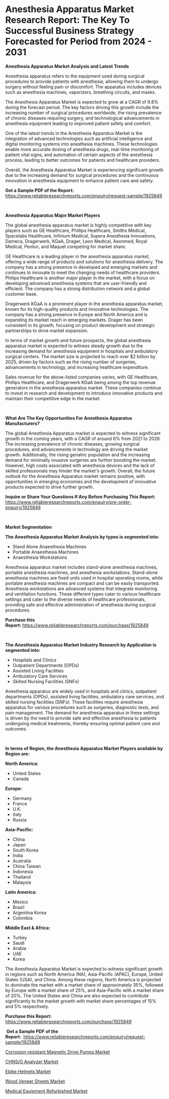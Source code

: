 <p><h1>Anesthesia Apparatus Market Research Report: The Key To Successful Business Strategy Forecasted for Period from 2024 - 2031</h1></p><p><strong>Anesthesia Apparatus Market Analysis and Latest Trends</strong></p>
<p><p>Anesthesia apparatus refers to the equipment used during surgical procedures to provide patients with anesthesia, allowing them to undergo surgery without feeling pain or discomfort. The apparatus includes devices such as anesthesia machines, vaporizers, breathing circuits, and masks.</p><p>The Anesthesia Apparatus Market is expected to grow at a CAGR of 9.8% during the forecast period. The key factors driving this growth include the increasing number of surgical procedures worldwide, the rising prevalence of chronic diseases requiring surgery, and technological advancements in anesthesia equipment leading to improved patient safety and comfort.</p><p>One of the latest trends in the Anesthesia Apparatus Market is the integration of advanced technologies such as artificial intelligence and digital monitoring systems into anesthesia machines. These technologies enable more accurate dosing of anesthesia drugs, real-time monitoring of patient vital signs, and automation of certain aspects of the anesthesia process, leading to better outcomes for patients and healthcare providers.</p><p>Overall, the Anesthesia Apparatus Market is experiencing significant growth due to the increasing demand for surgical procedures and the continuous innovation in anesthesia equipment to enhance patient care and safety.</p></p>
<p><strong>Get a Sample PDF of the Report:&nbsp;</strong> <a href="https://www.reliableresearchreports.com/enquiry/request-sample/1925849">https://www.reliableresearchreports.com/enquiry/request-sample/1925849</a></p>
<p>&nbsp;</p>
<p><strong>Anesthesia Apparatus Major Market Players</strong></p>
<p><p>The global anesthesia apparatus market is highly competitive with key players such as GE Healthcare, Phillips Healthcare, Smiths Medical, Spacelabs Healthcare, Infinium Medical, Supera Anesthesia Innovations, Dameca, Dragerwerk, KGaA, Drager, Leon Medical, Aeonmed, Royal Medical, Penlon, and Maquet competing for market share.</p><p>GE Healthcare is a leading player in the anesthesia apparatus market, offering a wide range of products and solutions for anesthesia delivery. The company has a strong presence in developed and emerging markets and continues to innovate to meet the changing needs of healthcare providers. Philips Healthcare is another major player in the market, with a focus on developing advanced anesthesia systems that are user-friendly and efficient. The company has a strong distribution network and a global customer base.</p><p>Dragerwerk KGaA is a prominent player in the anesthesia apparatus market, known for its high-quality products and innovative technologies. The company has a strong presence in Europe and North America and is expanding its market reach in emerging markets. Drager has been consistent in its growth, focusing on product development and strategic partnerships to drive market expansion.</p><p>In terms of market growth and future prospects, the global anesthesia apparatus market is expected to witness steady growth due to the increasing demand for anesthesia equipment in hospitals and ambulatory surgical centers. The market size is projected to reach over $2 billion by 2025, driven by factors such as the rising number of surgeries, advancements in technology, and increasing healthcare expenditure.</p><p>Sales revenue for the above-listed companies varies, with GE Healthcare, Phillips Healthcare, and Dragerwerk KGaA being among the top revenue generators in the anesthesia apparatus market. These companies continue to invest in research and development to introduce innovative products and maintain their competitive edge in the market.</p></p>
<p>&nbsp;</p>
<p><strong>What Are The Key Opportunities For Anesthesia Apparatus Manufacturers?</strong></p>
<p><p>The global Anesthesia Apparatus market is expected to witness significant growth in the coming years, with a CAGR of around 6% from 2021 to 2026. The increasing prevalence of chronic diseases, growing surgical procedures, and advancements in technology are driving the market growth. Additionally, the rising geriatric population and the increasing demand for minimally invasive surgeries are further boosting the market. However, high costs associated with anesthesia devices and the lack of skilled professionals may hinder the market's growth. Overall, the future outlook for the Anesthesia Apparatus market remains positive, with opportunities in emerging economies and the development of innovative products expected to drive further growth.</p></p>
<p><strong>Inquire or Share Your Questions If Any Before Purchasing This Report:</strong> <a href="https://www.reliableresearchreports.com/enquiry/pre-order-enquiry/1925849">https://www.reliableresearchreports.com/enquiry/pre-order-enquiry/1925849</a></p>
<p>&nbsp;</p>
<p><strong>Market Segmentation</strong></p>
<p><strong>The Anesthesia Apparatus Market Analysis by types is segmented into:</strong></p>
<p><ul><li>Stand Alone Anaesthesia Machines</li><li>Portable Anaesthesia Machines</li><li>Anaesthesia Workstations</li></ul></p>
<p><p>Anesthesia apparatus market includes stand-alone anesthesia machines, portable anesthesia machines, and anesthesia workstations. Stand-alone anesthesia machines are fixed units used in hospital operating rooms, while portable anesthesia machines are compact and can be easily transported. Anesthesia workstations are advanced systems that integrate monitoring and ventilation functions. These different types cater to various healthcare settings and cater to the diverse needs of healthcare professionals, providing safe and effective administration of anesthesia during surgical procedures.</p></p>
<p><strong>Purchase this Report:&nbsp;</strong><a href="https://www.reliableresearchreports.com/purchase/1925849">https://www.reliableresearchreports.com/purchase/1925849</a></p>
<p>&nbsp;</p>
<p><strong>The Anesthesia Apparatus Market Industry Research by Application is segmented into:</strong></p>
<p><ul><li>Hospitals and Clinics</li><li>Outpatient Departments (OPDs)</li><li>Assisted Living Facilities</li><li>Ambulatory Care Services</li><li>Skilled Nursing Facilities (SNFs)</li></ul></p>
<p><p>Anesthesia apparatus are widely used in hospitals and clinics, outpatient departments (OPDs), assisted living facilities, ambulatory care services, and skilled nursing facilities (SNFs). These facilities require anesthesia apparatus for various procedures such as surgeries, diagnostic tests, and pain management. The demand for anesthesia apparatus in these settings is driven by the need to provide safe and effective anesthesia to patients undergoing medical treatments, thereby ensuring optimal patient care and outcomes.</p></p>
<p>&nbsp;</p>
<p><strong>In terms of Region, the Anesthesia Apparatus Market Players available by Region are:</strong></p>
<p>
    <p> <strong> North America: </strong>
        <ul>
            <li>United States</li>
            <li>Canada</li>
        </ul>
        </p> 
    <p> <strong> Europe: </strong>
        <ul>
            <li>Germany</li>
            <li>France</li>
            <li>U.K.</li>
            <li>Italy</li>
            <li>Russia</li>
        </ul>
        </p> 
    <p> <strong> Asia-Pacific: </strong>
        <ul>
            <li>China</li>
            <li>Japan</li>
            <li>South Korea</li>
            <li>India</li>
            <li>Australia</li>
            <li>China Taiwan</li>
            <li>Indonesia</li>
            <li>Thailand</li>
            <li>Malaysia</li>
        </ul>
        </p> 
    <p> <strong> Latin America: </strong>
        <ul>
            <li>Mexico</li>
            <li>Brazil</li>
            <li>Argentina Korea</li>
            <li>Colombia</li>
        </ul>
        </p> 
    <p> <strong> Middle East & Africa: </strong>
        <ul>
            <li>Turkey</li>
            <li>Saudi</li>
            <li>Arabia</li>
            <li>UAE</li>
            <li>Korea</li>
        </ul>
    </p>
    </p>
<p><p>The Anesthesia Apparatus Market is expected to witness significant growth in regions such as North America (NA), Asia-Pacific (APAC), Europe, United States (USA), and China. Among these regions, North America is projected to dominate the market with a market share of approximately 35%, followed by Europe with a market share of 25%, and Asia-Pacific with a market share of 20%. The United States and China are also expected to contribute significantly to the market growth with market share percentages of 15% and 5% respectively.</p></p>
<p><strong>Purchase this Report: </strong><a href="https://www.reliableresearchreports.com/purchase/1925849">https://www.reliableresearchreports.com/purchase/1925849</a></p>
<p>&nbsp;<strong>Get a Sample PDF of the Report:&nbsp;&nbsp;</strong><a href="https://www.reliableresearchreports.com/enquiry/request-sample/1925849">https://www.reliableresearchreports.com/enquiry/request-sample/1925849</a></p>
<p><strong></strong></p>
<p><p><a href="https://chivalrous-flock-a86.notion.site/Corrosion-resistant-Magnetic-Drive-Pumps-Market-Size-and-Growth-Market-Segmentation-Regional-and-C-95edfb3a46d4449eba945a7313c7bcbb">Corrosion-resistant Magnetic Drive Pumps Market</a></p><p><a href="https://angry-finch-aaf.notion.site/Insights-into-CHNS-O-Analyzer-Market-Size-Analysing-Market-Share-Trends-and-Growth-from-2024-to-2-8d59cee213384c16a545b6ead843415e">CHNS/O Analyzer Market</a></p><p><a href="https://view.publitas.com/reportprime-1/ebike-helmets-market-growth-market-trends-covid-19-impact-and-forecasts-for-period-from-2024-2031/">Ebike Helmets Market</a></p><p><a href="https://view.publitas.com/reportprime-1/wood-veneer-sheets-market-size-share-trends-analysis-report-by-application-regional-outlook-competitive-strategies-and-segment-forecasts-2024-2031/">Wood Veneer Sheets Market</a></p><p><a href="https://github.com/jj19131/Market-Research-Report-List-1/blob/main/medical-equipment-refurbished-market.md">Medical Equipment Refurbished Market</a></p></p>